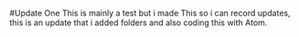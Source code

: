 #Update One
This is mainly a test but i made This so i can record updates, this is an update that i added folders and also coding this with Atom.
